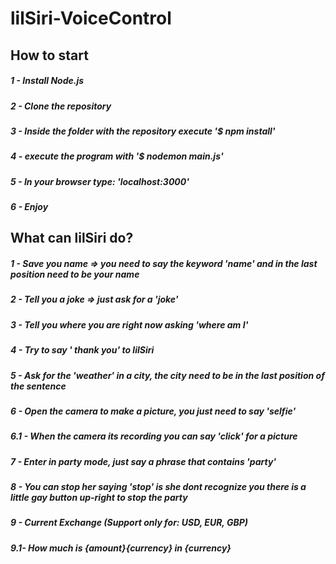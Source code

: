 # lilSiri-VoiceControl
## How to start
##### 1 - Install Node.js
##### 2 - Clone the repository
##### 3 - Inside the folder with the repository execute '$ npm install'
##### 4 - execute the program with '$ nodemon main.js'
##### 5 - In your browser type: 'localhost:3000'
##### 6 - Enjoy


## What can lilSiri do?

##### 1 - Save you name => you need to say the keyword 'name' and in the last position need to be your name
##### 2 - Tell you a joke => just ask for a 'joke'
##### 3 - Tell you where you are right now asking 'where am I'
##### 4 - Try to say ' thank you' to lilSiri
##### 5 - Ask for the 'weather' in a city, the city need to be in the last position of the sentence
##### 6 - Open the camera to make a picture, you just need to say 'selfie'
##### 6.1 - When the camera its recording you can say 'click' for a picture
##### 7 - Enter in party mode, just say a phrase that contains 'party'
##### 8 - You can stop her saying 'stop' is she dont recognize you there is a little gay button up-right to stop the party
##### 9 - Current Exchange (Support only for: USD, EUR, GBP)
##### 9.1- How much is {amount}{currency} in {currency} 
